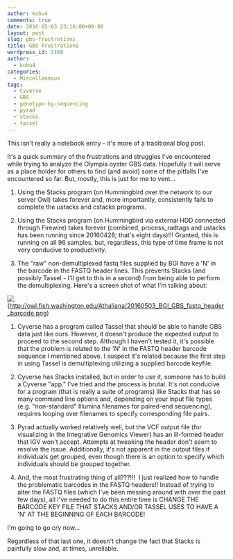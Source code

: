 ```yaml
---
author: kubu4
comments: true
date: 2016-05-03 23:16:00+00:00
layout: post
slug: gbs-frustrations
title: GBS Frustrations
wordpress_id: 2109
author:
  - kubu4
categories:
  - Miscellaneous
tags:
  - Cyverse
  - GBS
  - genotype-by-sequencing
  - pyrad
  - stacks
  - tassel
---
```


This isn't really a notebook entry - it's more of a traditional blog post.

It's a quick summary of the frustrations and struggles I've encountered while trying to analyze the Olympia oyster GBS data. Hopefully it will serve as a place holder for others to find (and avoid) some of the pitfalls I've encountered so far. But, mostly, this is just for me to vent...





  1. Using the Stacks program (on Hummingbird over the network to our server Owl) takes forever and, more importantly, consistently fails to complete the ustacks and cstacks programs.



  2. Using the Stacks program (on Hummingbird via external HDD connected through Firewire) takes forever (combined, process_radtags and ustacks has been running since 20160428; that's eight days)!!! Granted, this is running on all 96 samples, but, regardless, this type of time frame is not very conducive to productivity.



  3. The "raw" non-demultiplexed fastq files supplied by BGI have a 'N' in the barcode in the FASTQ header lines. This prevents Stacks (and possibly Tassel - I'll get to this in a second) from being able to perform the demultiplexing. Here's a screen shot of what I'm talking about:






![](https://owl.fish.washington.edu/Athaliana/20160503_BGI_GBS_fastq_header_barcode.png)(http://owl.fish.washington.edu/Athaliana/20160503_BGI_GBS_fastq_header_barcode.png)





  1. Cyverse has a program called Tassel that should be able to handle GBS data just like ours. However, it doesn't produce the expected output to proceed to the second step. Although I haven't tested it, it's possible that the problem is related to the 'N' in the FASTQ header barcode sequence I mentioned above. I suspect it's related because the first step in using Tassel is demultiplexing utilizing a supplied barcode keyfile.



  2. Cyverse has Stacks installed, but in order to use it, someone has to build a Cyverse "app." I've tried and the process is brutal. It's not conducive for a program (that is really a suite of programs) like Stacks that has so many command line options and, depending on your input file types (e.g. "non-standard" Illumina filenames for paired-end sequencing), requires looping over filenames to specify corresponding file pairs.



  3. Pyrad actually worked relatively well, but the VCF output file (for visualizing in the Integrative Genomics Viewer) has an ill-formed header that IGV won't accept. Attempts at tweaking the header don't seem to resolve the issue. Additionally, it's not apparent in the output files if individuals get grouped, even though there is an option to specify which individuals should be grouped together.



  4. And, the most frustrating thing of all???!!!  I just realized how to handle the problematic barcodes in the FASTQ headers!! Instead of trying to alter the FASTQ files (which I've been messing around with over the past few days), all I've needed to do this entire time is CHANGE THE BARCODE KEY FILE THAT STACKS AND/OR TASSEL USES TO HAVE A 'N' AT THE BEGINNING OF EACH BARCODE!






I'm going to go cry now...

Regardless of that last one, it doesn't change the fact that Stacks is painfully slow and, at times, unreliable.
